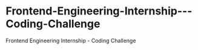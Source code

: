 # Frontend-Engineering-Internship---Coding-Challenge
Frontend Engineering Internship - Coding Challenge
